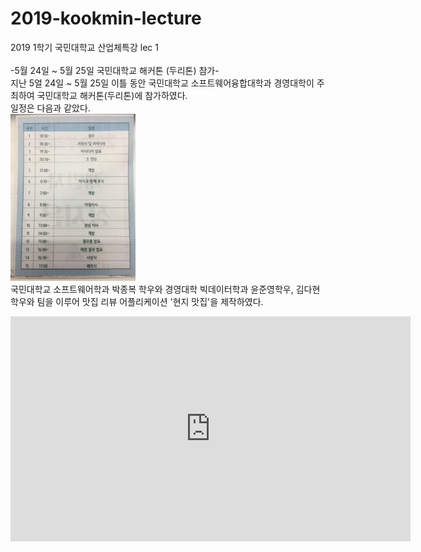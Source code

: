 # 2019-kookmin-lecture
2019 1학기 국민대학교 산업체특강 lec 1 </br>
</br>
-5월 24일 ~ 5월 25일 국민대학교 해커톤 (두리톤) 참가-
</br>
지난 5얼 24일 ~ 5월 25일 이틀 동안 국민대학교 소프트웨어융합대학과 경영대학이 주최하여 국민대학교 해커톤(두리톤)에 참가하였다. </br>
일정은 다음과 같았다.</br>
<img src="./media_src/IMG_4903.JPG" width="200"></br>
국민대학교 소프트웨어학과 박종복 학우와 경영대학 빅데이터학과 윤준영학우, 김다현 학우와 팀을 이루어 맛집 리뷰 어플리케이션 '현지 맛집'을 제작하였다.</br>
<iframe width="640" height="360" src="https://www.youtube.com/watch?v=Pqnssw-CvDw&feature=youtu.be" frameborder="0" gesture="media" allowfullscreen=""></iframe>

